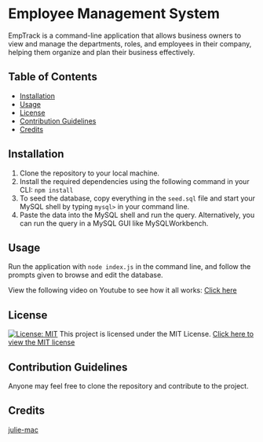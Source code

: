 
# Employee Management System

EmpTrack is a command-line application that allows business owners to view and manage the departments, roles, and employees in their company, helping them organize and plan their business effectively.

## Table of Contents
- [Installation](#installation)
- [Usage](#usage)
- [License](#license)
- [Contribution Guidelines](#contribution)
- [Credits](#credits)

## Installation
1. Clone the repository to your local machine.
2. Install the required dependencies using the following command in your CLI: `npm install`
3. To seed the database, copy everything in the `seed.sql` file and start your MySQL shell by typing `mysql>` in your command line.
4. Paste the data into the MySQL shell and run the query. Alternatively, you can run the query in a MySQL GUI like MySQLWorkbench.

## Usage 
Run the application with `node index.js` in the command line, and follow the prompts given to browse and edit the database.

View the following video on Youtube to see how it all works: [Click here](https://www.youtube.com/watch?v=o7jR6G4-_sE&ab_channel=JulieMacpherson)




## License 
[![License: MIT](https://img.shields.io/badge/License-MIT-yellow.svg)](https://opensource.org/licenses/MIT)
This project is licensed under the MIT License.
[Click here to view the MIT license](https://opensource.org/license/mit/)

## Contribution Guidelines
Anyone may feel free to clone the repository and contribute to the project.


## Credits
[julie-mac](https://github.com/julie-mac)

